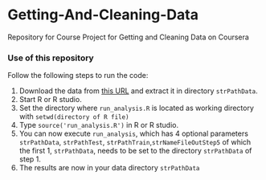 Getting-And-Cleaning-Data
=========================

Repository for Course Project for Getting and Cleaning Data on Coursera

### Use of this repository
Follow the following steps to run the code:

1. Download the data from [this URL]( https://d396qusza40orc.cloudfront.net/getdata%2Fprojectfiles%2FUCI%20HAR%20Dataset.zip) and extract it in directory `strPathData`.
2. Start R or R studio.
3. Set the directory where `run_analysis.R` is located as working directory with `setwd(directory of R file)`
4. Type `source('run_analysis.R')` in R or R studio.
5. You can now execute `run_analysis`, which has 4 optional parameters `strPathData`, `strPathTest`, `strPathTrain`,`strNameFileOutStep5` of which the first 1, `strPathData`, needs to be set to the directory `strPathData` of step 1.
6. The results are now in your data directory `strPathData`